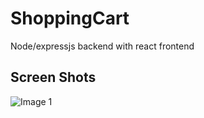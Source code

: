 # ShoppingCart
Node/expressjs backend with react frontend


## Screen Shots

![Image 1](screenshots/Pic1.jpg)
